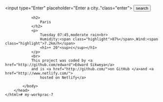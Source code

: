 <doctype html>
    <html lang=""en>
        <head>
            <style>
                
    
                
     .button{
    color:blueviolet;
    background-color: rgb(106,27,161);
    border-radius: 3px;
    height: 40px;
    width: 80px;
    border: none;
}
.enter{
    width: 500px;
    height: 40px;
    border-radius: 4px;
    background-color: rgb(202,199,199);
    border: 1px;
}
.highlight{
    color: red;
}
h1{
    color: black;
    font-weight: 750px;
    margin-right: 100px;
    text-align: center;
}
a{
    color: blueviolet;
}
</style>
<meta charset="UTF-8">
<meta name="viewport" content="width=device-width,initial-scale=1.0">
<input type="Enter" placeholder="Enter  a city.."class="enter">
<input type="button" value="search" class="button">
            <body>
        
                <h2>
                    Paris
                </h2>
                <p>
                    Tuesday 07:45,moderate rain<br>
                    Humidity:<span class="highlight">87%</span>,Wind:<span class="highlight">7.2km/h</span>
                    <h1>☀ 20°<sup>c</sup></h1>
                </p>
                <br>
                This project was coded by <a href="http://github.com/edward">Edward Sikweya</a>
                and is <a href="http://github.com/">on GitHub </a>and <a href="http://www.netlify.com/">
                    hosted on Netlify</a>
                
            </body>
        </head>
    </html># my-workprac-7
